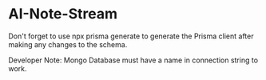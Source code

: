 # AI-Note-Stream

Don't forget to use
npx prisma generate
to generate the Prisma client after making any changes to the schema.

Developer Note:
Mongo Database must have a name in connection string to work.
